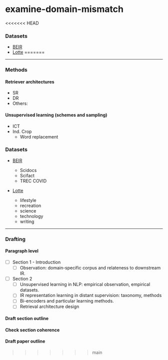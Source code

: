# examine-domain-mismatch

<<<<<<< HEAD

### Datasets
- [BEIR](https://github.com/beir-cellar/beir)
- [Lotte](https://github.com/stanford-futuredata/ColBERT/blob/main/LoTTE.md)
=======
---
### Methods

#### Retriever architectures
- SR
- DR 
- Others: 

#### Unsupervised learning (schemes and sampling)
- ICT
- Ind. Crop
    * Word replacement


### Datasets
- [BEIR](https://github.com/beir-cellar/beir)
    * Scidocs
    * Scifact
    * TREC COVID

- [Lotte](https://github.com/stanford-futuredata/ColBERT/blob/main/LoTTE.md)
    * lifestyle
    * recreation
    * science
    * technology
    * writing

---
### Drafting

#### Paragraph level
* [ ] Section 1 - Introduction
    * [ ] Observation: domain-specific corpus and relateness to downstream IR.
* [ ] Section 2
    * [ ] Unsupervised learning in NLP: empirical observation, empirical datasets.
    * [ ] IR representation learning in distant supervision: taxonomy, methods
    * [ ] Bi-encoders and particular learning methods.
    * [ ] Retrieval architecture design

#### Draft section outline
#### Check section coherence
#### Draft paper outline

>>>>>>> main
